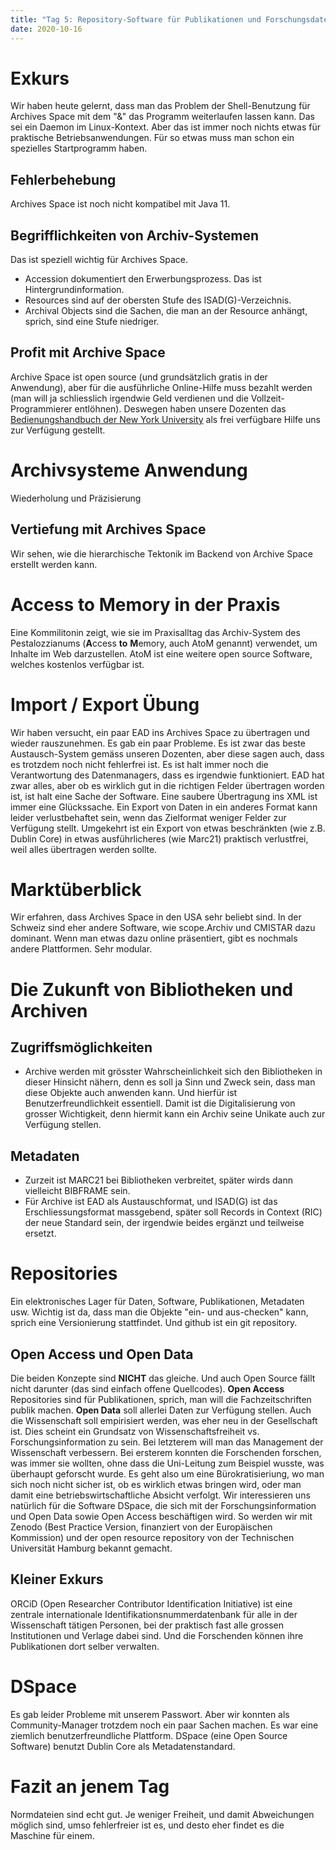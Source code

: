 ```yaml
---
title: "Tag 5: Repository-Software für Publikationen und Forschungsdaten"
date: 2020-10-16
---
```


# Exkurs
Wir haben heute gelernt, dass man das Problem der Shell-Benutzung für Archives Space mit dem "&" das Programm weiterlaufen lassen kann. Das sei ein Daemon im Linux-Kontext. Aber das ist immer noch nichts etwas für praktische Betriebsanwendungen. Für so etwas muss man schon ein spezielles Startprogramm haben. 

## Fehlerbehebung
Archives Space ist noch nicht kompatibel mit Java 11. 

## Begrifflichkeiten von Archiv-Systemen 
Das ist speziell wichtig für Archives Space. 
+ Accession dokumentiert den Erwerbungsprozess. Das ist Hintergrundinformation. 
+ Resources sind auf der obersten Stufe des ISAD(G)-Verzeichnis. 
+ Archival Objects sind die Sachen, die man an der Resource anhängt, sprich, sind eine Stufe niedriger. 

## Profit mit Archive Space 
Archive Space ist open source (und grundsätzlich gratis in der Anwendung), aber für die ausführliche Online-Hilfe muss bezahlt werden (man will ja schliesslich irgendwie Geld verdienen und die Vollzeit-Programmierer entlöhnen). 
Deswegen haben unsere Dozenten das [Bedienungshandbuch der New York University](https://docs.google.com/document/d/11kWxbFTazB6q5fDNBWDHJxMf3wdVsp8cd7HzjEhE-ao/edit#heading=h.nscr859g1snm) als frei verfügbare Hilfe uns zur Verfügung gestellt. 

# Archivsysteme Anwendung
Wiederholung und Präzisierung
## Vertiefung mit Archives Space
Wir sehen, wie die hierarchische Tektonik im Backend von Archive Space erstellt werden kann. 
# Access to Memory in der Praxis
Eine Kommilitonin zeigt, wie sie im Praxisalltag das Archiv-System des Pestalozzianums (**A**ccess **to** **M**emory, auch AtoM genannt) verwendet, um Inhalte im Web darzustellen. AtoM ist eine weitere open source Software, welches kostenlos verfügbar ist.  

# Import / Export Übung
Wir haben versucht, ein paar EAD ins Archives Space zu übertragen und wieder rauszunehmen. Es gab ein paar Probleme. Es ist zwar das beste Austausch-System gemäss unseren Dozenten, aber diese sagen auch, dass es trotzdem noch nicht fehlerfrei ist. Es ist halt immer noch die Verantwortung des Datenmanagers, dass es irgendwie funktioniert. 
EAD hat zwar alles, aber ob es wirklich gut in die richtigen Felder übertragen worden ist, ist halt eine Sache der Software. Eine saubere Übertragung ins XML ist immer eine Glückssache. Ein Export von Daten in ein anderes Format kann leider verlustbehaftet sein, wenn das Zielformat weniger Felder zur Verfügung stellt. Umgekehrt ist ein Export von etwas beschränkten (wie z.B. Dublin Core) in etwas ausführlicheres (wie Marc21) praktisch verlustfrei, weil alles übertragen werden sollte. 

# Marktüberblick
Wir erfahren, dass Archives Space in den USA sehr beliebt sind. In der Schweiz sind eher andere Software, wie scope.Archiv und CMISTAR dazu dominant. Wenn man etwas dazu online präsentiert, gibt es nochmals andere Plattformen. Sehr modular. 

# Die Zukunft von Bibliotheken und Archiven
## Zugriffsmöglichkeiten
* Archive werden mit grösster Wahrscheinlichkeit sich den Bibliotheken in dieser Hinsicht nähern, denn es soll ja Sinn und Zweck sein, dass man diese Objekte auch anwenden kann. Und hierfür ist Benutzerfreundlichkeit essentiell. Damit ist die Digitalisierung von grosser Wichtigkeit, denn hiermit kann ein Archiv seine Unikate auch zur Verfügung stellen. 

## Metadaten
* Zurzeit ist MARC21 bei Bibliotheken verbreitet, später wirds dann vielleicht BIBFRAME sein.  
* Für Archive ist EAD als Austauschformat, und ISAD(G) ist das Erschliessungsformat massgebend, später soll Records in Context (RIC) der neue Standard sein, der irgendwie beides ergänzt und teilweise ersetzt. 

# Repositories
Ein elektronisches Lager für Daten, Software, Publikationen, Metadaten usw. Wichtig ist da, dass man die Objekte "ein- und aus-checken" kann, sprich eine Versionierung stattfindet. Und github ist ein git repository. 
## Open Access und Open Data
Die beiden Konzepte sind **NICHT** das gleiche. Und auch Open Source fällt nicht darunter (das sind einfach offene Quellcodes). 
**Open Access** Repositories sind für Publikationen, sprich, man will die Fachzeitschriften publik machen. **Open Data** soll allerlei Daten zur Verfügung stellen. 
Auch die Wissenschaft soll empirisiert werden, was eher neu in der Gesellschaft ist. Dies scheint ein Grundsatz von Wissenschaftsfreiheit vs. Forschungsinformation zu sein. Bei letzterem will man das Management der Wissenschaft verbessern. Bei ersterem konnten die Forschenden forschen, was immer sie wollten, ohne dass die Uni-Leitung zum Beispiel wusste, was überhaupt geforscht wurde. Es geht also um eine Bürokratisieriung, wo man sich noch nicht sicher ist, ob es wirklich etwas bringen wird, oder man damit eine betriebswirtschaftliche Absicht verfolgt. 
Wir interessieren uns natürlich für die Software DSpace, die sich mit der Forschungsinformation und Open Data sowie Open Access beschäftigen wird. 
So werden wir mit Zenodo (Best Practice Version, finanziert von der Europäischen Kommission) und der open resource repository von der Technischen Universität Hamburg bekannt gemacht. 
## Kleiner Exkurs
ORCiD (Open Researcher Contributor Identification Initiative) ist eine zentrale internationale Identifikationsnummerdatenbank für alle in der Wissenschaft tätigen Personen, bei der praktisch fast alle grossen Institutionen und Verlage dabei sind. Und die Forschenden können ihre Publikationen dort selber verwalten. 

# DSpace
Es gab leider Probleme mit unserem Passwort. Aber wir konnten als Community-Manager trotzdem noch ein paar Sachen machen. Es war eine ziemlich benutzerfreundliche Plattform. 
DSpace (eine Open Source Software) benutzt Dublin Core als Metadatenstandard. 

# Fazit an jenem Tag
Normdateien sind echt gut. Je weniger Freiheit, und damit Abweichungen möglich sind, umso fehlerfreier ist es, und desto eher findet es die Maschine für einem. 
